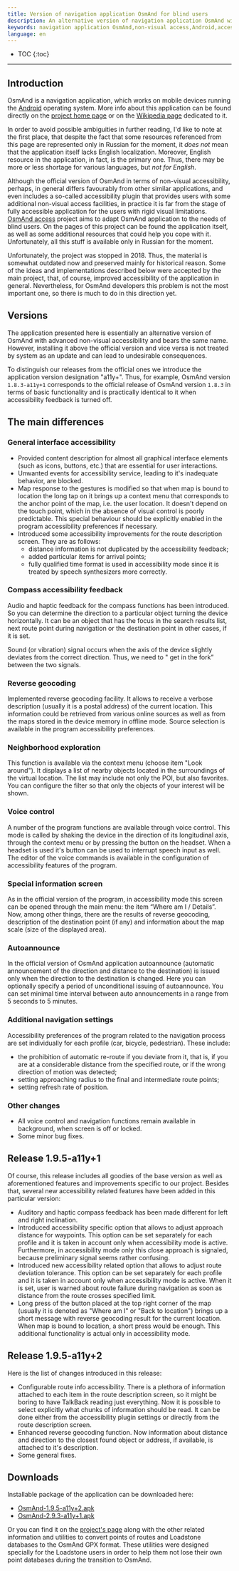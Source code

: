 ```yaml
---
title: Version of navigation application OsmAnd for blind users
description: An alternative version of navigation application OsmAnd with enhanced accessibility features for visually impaired and blind users.
keywords: navigation application OsmAnd,non-visual access,Android,accessibility
language: en
---
```


* TOC
{:toc}

----

## Introduction

OsmAnd is a navigation application, which works on mobile devices
running the [Android](http://www.android.com/) operating system.
More info about this application can be found directly on the
[project home page](http://osmand.net/) or on the
[Wikipedia page](http://en.wikipedia.org/wiki/OsmAnd)
dedicated to it.

In order to avoid possible ambiguities in further reading, I'd like to
note at the first place, that despite the fact that some resources
referenced from this page are represented only in Russian for the
moment, it _does not_ mean that the application itself lacks English
localization. Moreover, English resource in the application, in fact,
is the primary one. Thus, there may be more or less shortage for
various languages, but _not for English_.

Although the official version of OsmAnd in terms of non-visual
accessibility, perhaps, in general differs favourably from other
similar applications, and even includes a so-called accessibility plugin
that provides users with some additional non-visual access facilities,
in practice it is far from the stage of fully accessible
application for the users with rigid visual limitations.
[OsmAnd access](http://www.ksrk-edu.ru/osmand/osmand.php)
project aims to adapt OsmAnd application to the needs of blind users. On
the pages of this project can be found the application itself, as well
as some additional resources that could help you cope with
it. Unfortunately, all this stuff is available only in Russian for the
moment.

Unfortunately, the project was stopped in 2018. Thus, the material is
somewhat outdated now and preserved mainly for historical reason. Some
of the ideas and implementations described below were accepted by the
main project, that, of course, improved accessibility of the
application in general. Nevertheless, for OsmAnd developers this
problem is not the most important one, so there is much to do in this
direction yet.


## Versions

The application presented here is essentially an alternative version of
OsmAnd with advanced non-visual accessibility and bears the same name.
However, installing it above the official version and vice versa is not
treated by system as an update and can lead to undesirable consequences.

To distinguish our releases from the official ones we introduce the application
version designation "a11y+". Thus, for example, OsmAnd version
`1.8.3-a11y+1` corresponds to the official release of OsmAnd version
`1.8.3` in terms of basic functionality and is practically identical
to it when accessibility feedback is turned off.


## The main differences

### General interface accessibility

- Provided content description for almost all graphical interface
  elements (such as icons, buttons, etc.) that are essential for user
  interactions.
- Unwanted events for accessibility service, leading to it's
  inadequate behavior, are blocked.
- Map response to the gestures is modified so that when map is bound
  to location the long tap on it brings up a context menu that
  corresponds to the anchor point of the map, i.e. the user
  location. It doesn't depend on the touch point, which in the
  absence of visual control is poorly predictable. This special
  behaviour should be explicitly enabled in the program accessibility
  preferences if necessary.
- Introduced some accessibility improvements for the route
  description screen. They are as follows:
  - distance information is not duplicated by the accessibility
    feedback;
  - added particular items for arrival points;
  - fully qualified time format is used in accessibility mode since
    it is treated by speech synthesizers more correctly.


### Compass accessibility feedback

Audio and haptic feedback for the compass functions has been
introduced. So you can determine the direction to a particular object
turning the device horizontally. It can be an object that has the
focus in the search results list, next route point during
navigation or the destination point in other cases, if it is set.

Sound (or vibration) signal occurs when the axis of the device slightly
deviates from the correct direction. Thus, we need to " get in the
fork” between the two signals.


### Reverse geocoding

Implemented reverse geocoding facility. It allows to receive a verbose
description (usually it is a postal address) of the current location.
This information could be retrieved from various online sources as
well as from the maps stored in the device memory in offline
mode. Source selection is available in the program accessibility
preferences.


### Neighborhood exploration

This function is available via the context menu (choose item "Look
around"). It displays a list of nearby objects located in the
surroundings of the virtual location. The list may include not only the
POI, but also favorites. You can configure the filter so that only the
objects of your interest will be shown.


### Voice control

A number of the program functions are available through voice control.
This mode is called by shaking the device in the direction of its
longitudinal axis, through the context menu or by pressing the button on
the headset. When a headset is used it's button can be used to
interrupt speech input as well. The editor of the voice commands
is available in the configuration of accessibility features of the
program.


### Special information screen

As in the official version of the program, in accessibility mode this
screen can be opened through the main menu: the item “Where am I /
Details”. Now, among other things, there are the results of reverse geocoding,
description of the destination point (if any) and information about the
map scale (size of the displayed area).


### Autoannounce

In the official version of OsmAnd application autoannounce (automatic
announcement of the direction and distance to the destination) is issued
only when the direction to the destination is changed. Here you can
optionally specify a period of unconditional issuing of autoannounce.
You can set minimal time interval between auto announcements in a range
from 5 seconds to 5 minutes.


### Additional navigation settings

Accessibility preferences of the program related to the navigation
process are set individually for each profile (car, bicycle,
pedestrian). These include:

- the prohibition of automatic re-route if you deviate from it, that
  is, if you are at a considerable distance from the specified route,
  or if the wrong direction of motion was detected;
- setting approaching radius to the final and intermediate route
  points;
- setting refresh rate of position.


### Other changes

- All voice control and navigation functions remain available in
  background, when screen is off or locked.
- Some minor bug fixes.


## Release 1.9.5-a11y+1

Of course, this release includes all goodies of the base version as
well as aforementioned features and improvements specific to our
project. Besides that, several new accessibility related features have
been added in this particular version:

- Auditory and haptic compass feedback has been made different for
  left and right inclination.
- Introduced accessibility specific option that allows to adjust
  approach distance for waypoints. This option can be set separately
  for each profile and it is taken in account only when accessibility
  mode is active. Furthermore, in accessibility mode only this close
  approach is signaled, because preliminary signal seems rather confusing.
- Introduced new accessibility related option that allows to adjust
  route deviation tolerance. This option can be set separately for
  each profile and it is taken in account only when accessibility
  mode is active. When it is set, user is warned about route failure
  during navigation as soon as distance from the route crosses
  specified limit.
- Long press of the button placed at the top right corner of the map
  (usually it is denoted as "Where am I" or "Back to location")
  brings up a short message with reverse geocoding result for the
  current location. When map is bound to location, a short press
  would be enough. This additional functionality is actual only in
  accessibility mode.


## Release 1.9.5-a11y+2

Here is the list of changes introduced in this release:

- Configurable route info accessibility. There is a plethora of
  information attached to each item in the route description screen,
  so it might be boring to have TalkBack reading just everything. Now
  it is possible to select explicitly what chunks of information
  should be read. It can be done either from the accessibility plugin
  settings or directly from the route description screen.
- Enhanced reverse geocoding function. Now information about distance
  and direction to the closest found object or address, if available,
  is attached to it's description.
- Some general fixes.


## Downloads

Installable package of the application can be downloaded here:

- [OsmAnd-1.9.5-a11y+2.apk](https://github.com/poretsky/poretsky.github.io/releases/download/android/OsmAnd-1.9.5-a11y+2.apk)
- [OsmAnd-2.9.3-a11y+1.apk](https://github.com/poretsky/poretsky.github.io/releases/download/android/OsmAnd-2.9.3-a11y+1.apk)

Or you can find it on the
[project's page](http://ksrk-edu.ru/osmand/en/)
along with the other related information and utilities to convert
points of routes and Loadstone databases to the OsmAnd GPX
format. These utilities were designed specially for the Loadstone
users in order to help them not lose their own point databases during
the transition to OsmAnd.

